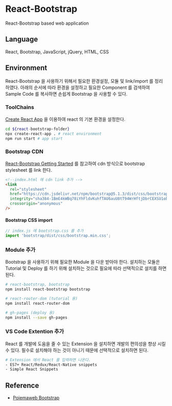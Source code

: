 # React-Bootstrap

React-Bootstrap based web application

## Language

React, Bootstrap, JavaScript, jQuery, HTML, CSS

## Environment

React-Bootstrap 을 사용하기 위해서 필요한 환경설정, 모듈 및 link/import 를 정리하였다. 아래의 순서에 따라 환경을 설정하고 필요한 Component 를 검색하여 Sample Code 를 복사하면 손쉽게 Bootstrap 을 사용할 수 있다. 

### ToolChains

[Create React App](https://en.reactjs.org/docs/create-a-new-react-app.html#create-react-app) 을 이용하여 react 의 기본 환경을 설정한다.

```sh
cd ${react-bootstrap-folder}
npx create-react-app . # react environment
npm run start # app start
```

### Bootstrap CDN

[React-Bootstrap Getting Started](https://react-bootstrap.github.io/getting-started/introduction/) 를 참고하여 cdn 방식으로 bootstrap stylesheet 를 link 한다.

```html
<!--index.html 에 cdn link 추가 -->
<link
  rel="stylesheet"
  href="https://cdn.jsdelivr.net/npm/bootstrap@5.1.3/dist/css/bootstrap.min.css"
  integrity="sha384-1BmE4kWBq78iYhFldvKuhfTAU6auU8tT94WrHftjDbrCEXSU1oBoqyl2QvZ6jIW3"
  crossorigin="anonymous"
/>
```

#### Bootstrap CSS import

```js
// index.js 에 bootstrap.css 를 추가
import 'bootstrap/dist/css/bootstrap.min.css';
```

### Module 추가

Bootstrap 을 사용하기 위해 필요한 Module 을 다운 받아야 한다. 설치하는 모듈은 Tutorial 및 Deploy 를 하기 위해 설치하는 것으로 필요에 따라 선택적으로 설치를 하면 된다.

```sh
# react-bootstrap, bootstrap 
npm install react-bootstrap bootstrap

# react-router-dom (tutorial 용)
npm install react-router-dom

# gh-pages (deploy 용)
npm install --save gh-pages
```

### VS Code Extention 추가

React 를 개발에 도움을 줄 수 있는 Extension 을 설치하면 개발의 편의성을 향상 시킬 수 있다. 필수로 설치해야 하는 것이 아니기 때문에 선택적으로 설치하면 된다. 

```sh
# Extension 에서 React 를 입력하면 나온다.
- ES7+ React/Redux/React-Native snippets
- Simple React Snippets
```

## Reference

- [Poiemaweb Bootstrap](https://poiemaweb.com/)
